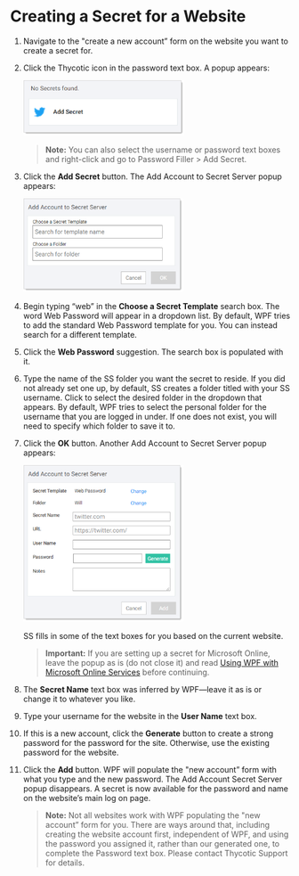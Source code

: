 [title]: # (Creating a Secret for a Website)
[tags]: # (XXX)
[priority]: # (30)

# Creating a Secret for a Website

1. Navigate to the "create a new account” form on the website you want to create a secret for.

1. Click the Thycotic icon in the password text box. A popup appears:

   <img src="images/image-20191205162836870.png" alt="image-20191205162836870" style="zoom:67%;" />

   > **Note:** You can also select the username or password text boxes and right-click and go to Password Filler \> Add Secret.

1. Click the **Add Secret** button. The Add Account to Secret Server popup appears:

   <img src="images/image-20191205162946063.png" alt="image-20191205162946063" style="zoom:67%;" />

1. Begin typing “web” in the **Choose a Secret Template** search box. The word Web Password will appear in a dropdown list. By default, WPF tries to add the standard Web Password template for you. You can instead search for a different template.

1. Click the **Web Password** suggestion. The search box is populated with it.

1. Type the name of the SS folder you want the secret to reside. If you did not already set one up, by default, SS creates a folder titled with your SS username. Click to select the desired folder in the dropdown that appears. By default, WPF tries to select the personal folder for the username that you are logged in under. If one does not exist, you will need to specify which folder to save it to. 

1. Click the **OK** button. Another Add Account to Secret Server popup appears:

   <img src="images/image-20191205163452160.png" alt="image-20191205163452160" style="zoom:67%;" />

   SS fills in some of the text boxes for you based on the current website.

   > **Important:** If you are setting up a secret for Microsoft Online, leave the popup as is (do not close it) and read [Using WPF with Microsoft Online Services](#Using-WPF-with-Microsoft-Online-Services) before continuing.

1.  The **Secret Name** text box was inferred by WPF—leave it as is or change it to whatever you like.

1. Type your username for the website in the **User Name** text box.

1. If this is a new account, click the **Generate** button to create a strong password for the password for the site. Otherwise, use the existing password for the website.

1. Click the **Add** button. WPF will populate the "new account” form with what you type and the new password. The Add Account Secret Server popup disappears. A secret is now available for the password and name on the website’s main log on page.

   > **Note:** Not all websites work with WPF populating the "new account” form for you. There are ways around that, including creating the website account first, independent of WPF, and using the password you assigned it, rather than our generated one, to complete the Password text box. Please contact Thycotic Support for details.
